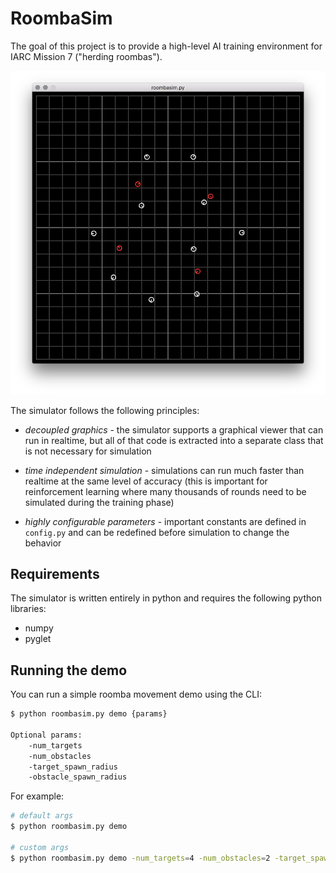 # RoombaSim

The goal of this project is to provide a high-level AI training environment for IARC Mission 7 ("herding roombas").

![screenshot](screenshot.png)

The simulator follows the following principles:

* *decoupled graphics* - the simulator supports a graphical viewer that can run in realtime, but all of that code is extracted into a separate class that is not necessary for simulation

* *time independent simulation* - simulations can run much faster than realtime at the same level of accuracy (this is important for reinforcement learning where many thousands of rounds need to be simulated during the training phase)

* *highly configurable parameters* - important constants are defined in `config.py` and can be redefined before simulation to change the behavior

## Requirements

The simulator is written entirely in python and requires the following python libraries:
* numpy
* pyglet

## Running the demo

You can run a simple roomba movement demo using the CLI:

```bash
$ python roombasim.py demo {params}

Optional params:
    -num_targets
    -num_obstacles
    -target_spawn_radius
    -obstacle_spawn_radius
```

For example:

```bash
# default args
$ python roombasim.py demo

# custom args
$ python roombasim.py demo -num_targets=4 -num_obstacles=2 -target_spawn_radius=0.5 -obstacle_spawn_radius=2
```